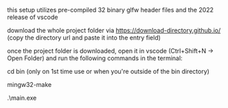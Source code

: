 this setup utilizes pre-compiled 32 binary glfw header files and the 2022 release of vscode

download the whole project folder via https://download-directory.github.io/ (copy the directory url and paste it into the entry field)

once the project folder is downloaded, open it in vscode (Ctrl+Shift+N -> Open Folder) and run the following commands in the terminal:

cd bin  (only on 1st time use or when you're outside of the bin directory)

mingw32-make

.\main.exe

